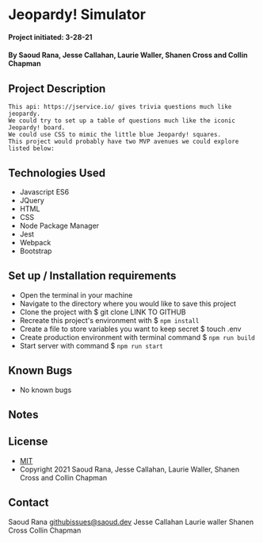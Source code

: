 # Jeopardy! Simulator
#### 
#### Project initiated: 3-28-21
#### By Saoud Rana, Jesse Callahan, Laurie Waller, Shanen Cross and Collin Chapman
## Project Description

```
This api: https://jservice.io/ gives trivia questions much like jeopardy.
We could try to set up a table of questions much like the iconic Jeopardy! board. 
We could use CSS to mimic the little blue Jeopardy! squares.
This project would probably have two MVP avenues we could explore listed below:
```
 
## Technologies Used
* Javascript ES6
* JQuery
* HTML
* CSS
* Node Package Manager
* Jest
* Webpack
* Bootstrap

## Set up / Installation requirements
* Open the terminal in your machine
* Navigate to the directory where you would like to save this project 
* Clone the project with $ git clone LINK TO GITHUB
* Recreate this project's environment with $ `npm install`
* Create a file to store variables you want to keep secret $ touch .env  
* Create production environment with terminal command $ `npm run build` 
* Start server with command $ `npm run start`
 
## Known Bugs
* No known bugs

## Notes

## License
* [MIT](https://github.com/saoud/Team-Week-Project-Jeopardy-Simulator/blob/main/LICENSE)
* Copyright 2021 Saoud Rana, Jesse Callahan, Laurie Waller, Shanen Cross and Collin Chapman
## Contact
Saoud Rana githubissues@saoud.dev
Jesse Callahan 
Laurie waller
Shanen Cross
Collin Chapman
